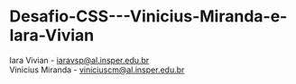 # Desafio-CSS---Vinicius-Miranda-e-Iara-Vivian

Iara Vivian - iaravsp@al.insper.edu.br  
Vinicius Miranda - viniciuscm@al.insper.edu.br
